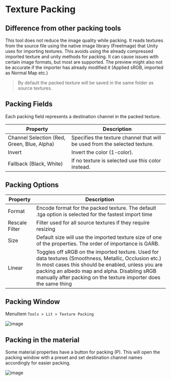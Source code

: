 # Texture Packing

## Difference from other packing tools

This tool does not reduce the image quality while packing. It reads textures from the source file using the native image library (FreeImage) that Unity uses for importing textures. This avoids using the already compressed imported texture and unity methods for packing. It can cause issues with certain image formats, but most are supported. The preview might also not be accurate if the importer has already modified it (Applied sRGB, imported as Normal Map etc.)

> By default the packed texture will be saved in the same folder as source textures.

## Packing Fields

Each packing field represents a destination channel in the packed texture.

| Property | Description |
| - | - |
|Channel Selection (Red, Green, Blue, Alpha) | Specifies the texture channel that will be used from the selected texture. |
| Invert | Invert the color (1-color). |
| Fallback (Black, White) | If no texture is selected use this color instead. |

## Packing Options

| Property | Description |
| - | - |
|Format|Encode format for the packed texture. The default .tga option is selected for the fastest import time|
|Rescale Filter| Filter used for all source textures if they require resizing|
|Size|Default size will use the imported texture size of one of the properties. The order of importance is GARB.
|Linear | Toggles off sRGB on the imported texture. Used for data textures (Smoothness, Metallic, Occlusion etc.) In most cases this should be enabled, unless you are packing an albedo map and alpha. Disabling sRGB manually after packing on the texture importer does the same thing

## Packing Window

MenuItem `Tools > Lit > Texture Packing`

![image](https://i.imgur.com/Rc1e8qM.png)

## Packing in the material

Some material properties have a button for packing (P). This will open the packing window with a preset and set destination channel names accordingly for easier packing.

![image](https://i.imgur.com/uGTb1Io.png)



